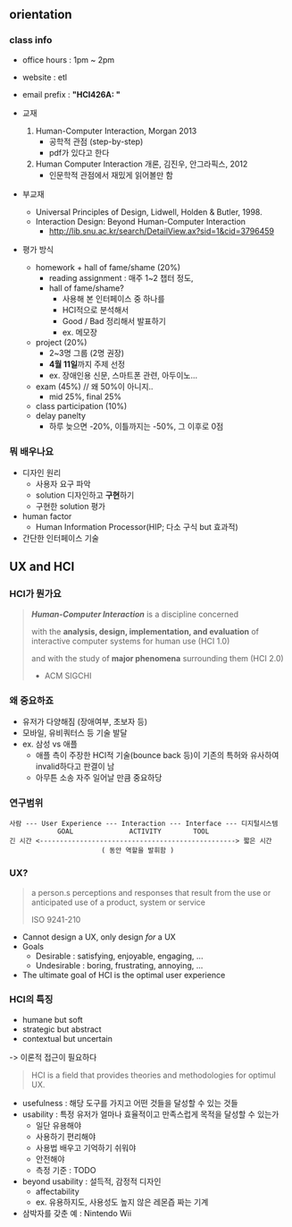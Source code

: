 ## orientation

### class info

* office hours : 1pm ~ 2pm
* website : etl
* email prefix : **"HCI426A: "**
* 교재
    1. Human-Computer Interaction, Morgan 2013
        * 공학적 관점 (step-by-step)
        * pdf가 있다고 한다
    1. Human Computer Interaction 개론, 김진우, 안그라픽스, 2012
        * 인문학적 관점에서 재밌게 읽어볼만 함
* 부교재
    * Universal Principles of Design, Lidwell, Holden & Butler, 1998.
    * Interaction Design: Beyond Human-Computer Interaction
        * http://lib.snu.ac.kr/search/DetailView.ax?sid=1&cid=3796459

* 평가 방식
    * homework + hall of fame/shame (20%)
        * reading assignment : 매주 1~2 챕터 정도,
        * hall of fame/shame?
            * 사용해 본 인터페이스 중 하나를
            * HCI적으로 분석해서
            * Good / Bad 정리해서 발표하기
            * ex. 메모장
    * project (20%)
        * 2~3명 그룹 (2명 권장)
        * **4월 11일**까지 주제 선정
        * ex. 장애인용 신문, 스마트폰 관련, 아두이노... 
    * exam (45%) // 왜 50%이 아니지..
        * mid 25%, final 25%
    * class participation (10%)
    * delay panelty
        * 하루 늦으면 -20%, 이틀까지는 -50%, 그 이후로 0점

### 뭐 배우나요

* 디자인 원리
    * 사용자 요구 파악
    * solution 디자인하고 **구현**하기
    * 구현한 solution 평가
* human factor
    * Human Information Processor(HIP; 다소 구식 but 효과적)
* 간단한 인터페이스 기술


## UX and HCI

### HCI가 뭔가요

> ***Human-Computer Interaction*** is a discipline concerned
>  
> with the **analysis, design, implementation, and evaluation** of interactive computer systems for human use (HCI 1.0)
>  
> and with the study of **major phenomena** surrounding them (HCI 2.0)
>  
> - ACM SIGCHI


### 왜 중요하죠

* 유저가 다양해짐 (장애여부, 초보자 등)
* 모바일, 유비쿼터스 등 기술 발달
* ex. 삼성 vs 애플
    * 애플 측이 주장한 HCI적 기술(bounce back 등)이 기존의 특허와 유사하여 invalid하다고 판결이 남
    * 아무튼 소송 자주 일어날 만큼 중요하당

### 연구범위

```
사람 --- User Experience --- Interaction --- Interface --- 디지털시스템
            GOAL              ACTIVITY        TOOL
긴 시간 <-------------------------------------------------> 짧은 시간
                       ( 동안 역할을 발휘함 )
```

### UX?

> a person.s perceptions and responses that result from the use or anticipated use of a product, system or service
>  
> ISO 9241-210
  
* Cannot design a UX, only design *for* a UX
* Goals
    * Desirable : satisfying, enjoyable, engaging, ...
    * Undesirable : boring, frustrating, annoying, ...
* The ultimate goal of HCI is the optimal user experience

### HCI의 특징

* humane but soft
* strategic but abstract
* contextual but uncertain

-> 이론적 접근이 필요하다

> HCI is a field that provides theories and methodologies for optimul UX.

* usefulness : 해당 도구를 가지고 어떤 것들을 달성할 수 있는 것들
* usability : 특정 유저가 얼마나 효율적이고 만족스럽게 목적을 달성할 수 있는가
    * 일단 유용해야
    * 사용하기 편리해야
    * 사용법 배우고 기억하기 쉬워야
    * 안전해야
    * 측정 기준 : TODO
* beyond usability : 설득적, 감정적 디자인
    * affectability
    * ex. 유용하지도, 사용성도 높지 않은 레몬즙 짜는 기계
* 삼박자를 갖춘 예 : Nintendo Wii
